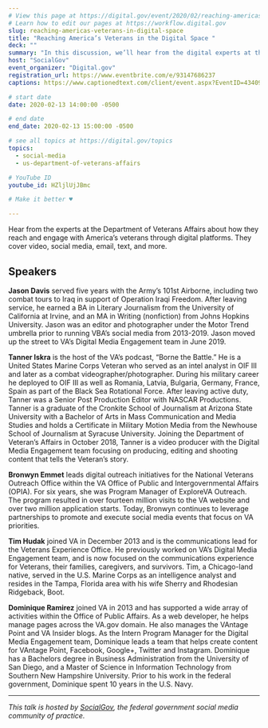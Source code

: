 ```yaml
---
# View this page at https://digital.gov/event/2020/02/reaching-americas-veterans-in-digital-space
# Learn how to edit our pages at https://workflow.digital.gov
slug: reaching-americas-veterans-in-digital-space
title: "Reaching America’s Veterans in the Digital Space "
deck: ""
summary: "In this discussion, we’ll hear from the digital experts at the Department of Veterans Affairs on their successful strategies for reaching America’s veterans through digital platforms. "
host: "SocialGov"
event_organizer: "Digital.gov"
registration_url: https://www.eventbrite.com/e/93147686237
captions: https://www.captionedtext.com/client/event.aspx?EventID=4340966&CustomerID=321

# start date
date: 2020-02-13 14:00:00 -0500

# end date
end_date: 2020-02-13 15:00:00 -0500

# see all topics at https://digital.gov/topics
topics: 
  - social-media
  - us-department-of-veterans-affairs

# YouTube ID
youtube_id: HZljlUjJBmc

# Make it better ♥

---
```


Hear from the experts at the Department of Veterans Affairs about how they reach and engage with America’s veterans through digital platforms. They cover video, social media, email, text, and more.

## Speakers 

**Jason Davis** served five years with the Army’s 101st Airborne, including two combat tours to Iraq in support of Operation Iraqi Freedom. After leaving service, he earned a BA in Literary Journalism from the University of California at Irvine, and an MA in Writing (nonfiction) from Johns Hopkins University. Jason was an editor and photographer under the Motor Trend umbrella prior to running VBA’s social media from 2013-2019. Jason moved up the street to VA’s Digital Media Engagement team in June 2019.

**Tanner Iskra** is the host of the VA’s podcast, “Borne the Battle.” He is a United States Marine Corps Veteran who served as an intel analyst in OIF III and later as a combat videographer/photographer. During his military career he deployed to OIF III as well as Romania, Latvia, Bulgaria, Germany, France, Spain as part of the Black Sea Rotational Force. After leaving active duty, Tanner was a Senior Post Production Editor with NASCAR Productions. Tanner is a graduate of the Cronkite School of Journalism at Arizona State University with a Bachelor of Arts in Mass Communication and Media Studies and holds a Certificate in Military Motion Media from the Newhouse School of Journalism at Syracuse University. Joining the Department of Veteran’s Affairs in October 2018, Tanner is a video producer with the Digital Media Engagement team focusing on producing, editing and shooting content that tells the Veteran’s story.

**Bronwyn Emmet** leads digital outreach initiatives for the National Veterans Outreach Office within the VA Office of Public and Intergovernmental Affairs (OPIA). For six years, she was Program Manager of ExploreVA Outreach. The program resulted in over fourteen million visits to the VA website and over two million application starts. Today, Bronwyn continues to leverage partnerships to promote and execute social media events that focus on VA priorities.

**Tim Hudak** joined VA in December 2013 and is the communications lead for the Veterans Experience Office. He previously worked on VA’s Digital Media Engagement team, and is now focused on the communications experience for Veterans, their families, caregivers, and survivors. Tim, a Chicago-land native, served in the U.S. Marine Corps as an intelligence analyst and resides in the Tampa, Florida area with his wife Sherry and Rhodesian Ridgeback, Boot.

**Dominique Ramirez** joined VA in 2013 and has supported a wide array of activities within the Office of Public Affairs. As a web developer, he helps manage pages across the VA.gov domain. He also manages the VAntage Point and VA Insider blogs. As the Intern Program Manager for the Digital Media Engagement team, Dominique leads a team that helps create content for VAntage Point, Facebook, Google+, Twitter and Instagram. Dominique has a Bachelors degree in Business Administration from the University of San Diego, and a Master of Science in Information Technology from Southern New Hampshire University. Prior to his work in the federal government, Dominique spent 10 years in the U.S. Navy.

---

*This talk is hosted by [SocialGov](https://digital.gov/communities/social-media/), the federal government social media community of practice.*
